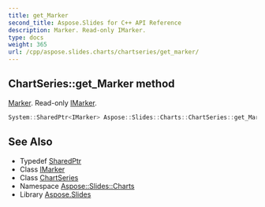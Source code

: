 ```yaml
---
title: get_Marker
second_title: Aspose.Slides for C++ API Reference
description: Marker. Read-only IMarker.
type: docs
weight: 365
url: /cpp/aspose.slides.charts/chartseries/get_marker/
---
```

## ChartSeries::get_Marker method


[Marker](../../marker/). Read-only [IMarker](../../imarker/).

```cpp
System::SharedPtr<IMarker> Aspose::Slides::Charts::ChartSeries::get_Marker() override
```

## See Also

* Typedef [SharedPtr](../../../system/sharedptr/)
* Class [IMarker](../../imarker/)
* Class [ChartSeries](../)
* Namespace [Aspose::Slides::Charts](../../)
* Library [Aspose.Slides](../../../)
